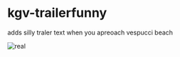 # kgv-trailerfunny
adds silly traler text
when you apreoach vespucci beach

![real](https://b.catgirlsare.sexy/ySB9J3XuvoRz.gif)
